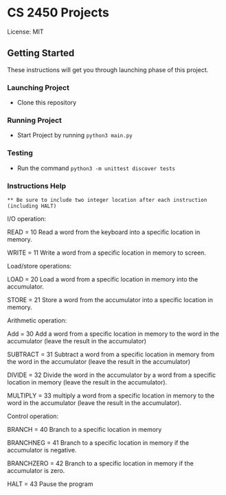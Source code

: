 # CS 2450 Projects

License: MIT

## Getting Started

These instructions will get you through launching phase of this project.

### Launching Project

- Clone this repository

### Running Project

- Start Project by running ```python3 main.py```

### Testing
- Run the command ```python3 -m unittest discover tests```

### Instructions Help

    ** Be sure to include two integer location after each instruction (including HALT)
    
I/O operation:

READ = 10                       Read a word from the keyboard into a specific location in memory.

WRITE = 11                     Write a word from a specific location in memory to screen.

Load/store operations:

LOAD = 20                      Load a word from a specific location in memory into the accumulator.

STORE = 21                     Store a word from the accumulator into a specific location in memory.

Arithmetic operation:

Add = 30                         Add a word from a specific location in memory to the word in the accumulator (leave the result in the accumulator)

SUBTRACT = 31             Subtract a word from a specific location in memory from the word in the accumulator (leave the result in the accumulator)

DIVIDE = 32                    Divide the word in the accumulator by a word from a specific location in memory (leave the result in the accumulator).

MULTIPLY = 33              multiply a word from a specific location in memory to the word in the accumulator (leave the result in the accumulator).

Control operation:

BRANCH = 40                 Branch to a specific location in memory

BRANCHNEG = 41         Branch to a specific location in memory if the accumulator is negative.

BRANCHZERO = 42       Branch to a specific location in memory if the accumulator is zero.

HALT = 43                       Pause the program

